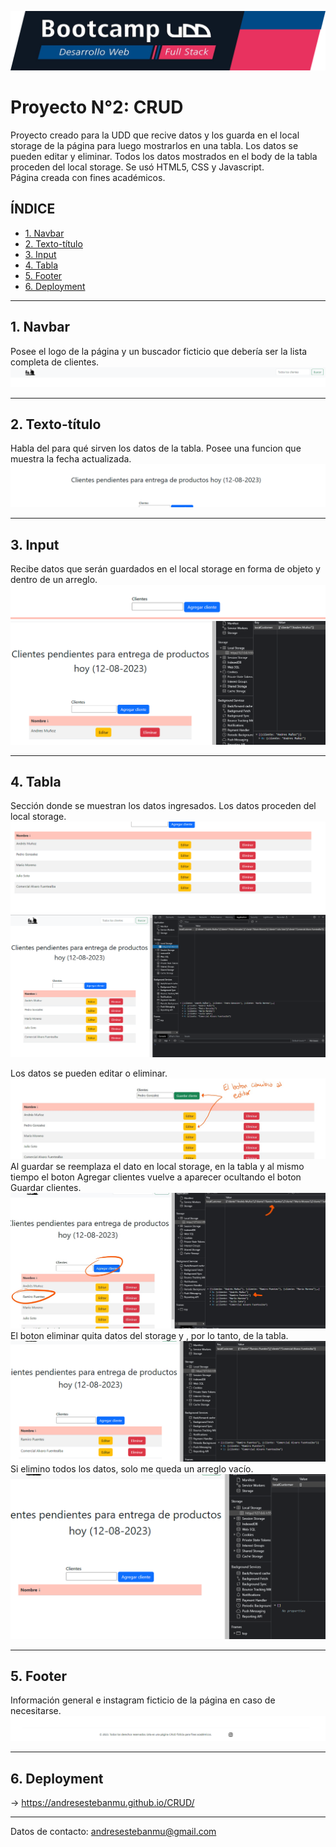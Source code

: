 ![Banner](./asssets/images/banner.png)

# Proyecto N°2: CRUD

Proyecto creado para la UDD que recive datos y los guarda en el local storage de la página para luego mostrarlos en una tabla. 
Los datos se pueden editar y eliminar. 
Todos los datos mostrados en el body de la tabla proceden del local storage.
Se usó HTML5, CSS y Javascript.    
Página creada con fines académicos.

## **ÍNDICE**

* [1. Navbar](#1-navbar)
* [2. Texto-título](#2-texto-título)
* [3. Input](#3-input)
* [4. Tabla](#4-tabla)
* [5. Footer](#5-footer)
* [6. Deployment](#6-deployment)

****

## 1. Navbar

Posee el logo de la página y un buscador ficticio que debería ser la lista completa de clientes.
![nav](./asssets/images/Nav.png)

****

## 2. Texto-título


Habla del para qué sirven los datos de la tabla. Posee una funcion que muestra la fecha actualizada.
![titulo](./asssets/images/Texto-titulo.png)

****

## 3. Input

Recibe datos que serán guardados en el local storage en forma de objeto y dentro de un arreglo.
![input](./asssets/images/Input.png)
![primer-ingreso](./asssets/images/ingreso.png)

****

## 4. Tabla

Sección donde se muestran los datos ingresados. Los datos proceden del local storage.
![tabla](./asssets/images/Tabla.png)
![storage](./asssets/images/LocalStorage.png)

Los datos se pueden editar o eliminar. 
![editar](./asssets/images/Editar.jpg)
Al guardar se reemplaza el dato en local storage, en la tabla y al mismo tiempo el boton Agregar clientes vuelve a aparecer ocultando el boton Guardar clientes.
![guardar](./asssets/images/Guardar.jpg)
El boton eliminar quita datos del storage y , por lo tanto, de la tabla.
![eliminar](./asssets/images/Eliminar.png)
Si elimino todos los datos, solo me queda un arreglo vacío.
![vacio](./asssets/images/Storage-Vacio.png)

****

## 5. Footer

Información general e instagram ficticio de la página en caso de necesitarse.
![footer](./asssets/images/Footer.png)

****

## 6. Deployment

→  https://andresestebanmu.github.io/CRUD/

****

Datos de contacto: andresestebanmu@gmail.com
